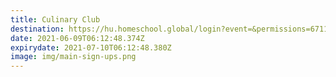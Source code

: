 ```yaml
---
title: Culinary Club
destination: https://hu.homeschool.global/login?event=&permissions=67113756&d=https%3A%2F%2Fhomeschoolglobal.typeform.com%2Fto%2Fdz8bcq7U
date: 2021-06-09T06:12:48.374Z
expirydate: 2021-07-10T06:12:48.380Z
image: img/main-sign-ups.png
---
```

